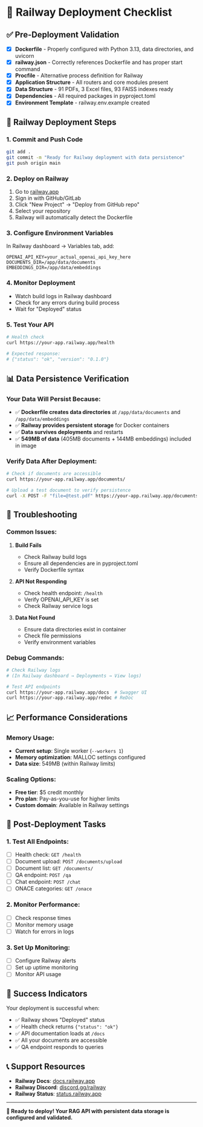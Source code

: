 # 🚀 Railway Deployment Checklist

## ✅ Pre-Deployment Validation
- [x] **Dockerfile** - Properly configured with Python 3.13, data directories, and uvicorn
- [x] **railway.json** - Correctly references Dockerfile and has proper start command
- [x] **Procfile** - Alternative process definition for Railway
- [x] **Application Structure** - All routers and core modules present
- [x] **Data Structure** - 91 PDFs, 3 Excel files, 93 FAISS indexes ready
- [x] **Dependencies** - All required packages in pyproject.toml
- [x] **Environment Template** - railway.env.example created

## 🚂 Railway Deployment Steps

### 1. Commit and Push Code
```bash
git add .
git commit -m "Ready for Railway deployment with data persistence"
git push origin main
```

### 2. Deploy on Railway
1. Go to [railway.app](https://railway.app)
2. Sign in with GitHub/GitLab
3. Click "New Project" → "Deploy from GitHub repo"
4. Select your repository
5. Railway will automatically detect the Dockerfile

### 3. Configure Environment Variables
In Railway dashboard → Variables tab, add:
```
OPENAI_API_KEY=your_actual_openai_api_key_here
DOCUMENTS_DIR=/app/data/documents
EMBEDDINGS_DIR=/app/data/embeddings
```

### 4. Monitor Deployment
- Watch build logs in Railway dashboard
- Check for any errors during build process
- Wait for "Deployed" status

### 5. Test Your API
```bash
# Health check
curl https://your-app.railway.app/health

# Expected response:
# {"status": "ok", "version": "0.1.0"}
```

## 📊 Data Persistence Verification

### Your Data Will Persist Because:
- ✅ **Dockerfile creates data directories** at `/app/data/documents` and `/app/data/embeddings`
- ✅ **Railway provides persistent storage** for Docker containers
- ✅ **Data survives deployments** and restarts
- ✅ **549MB of data** (405MB documents + 144MB embeddings) included in image

### Verify Data After Deployment:
```bash
# Check if documents are accessible
curl https://your-app.railway.app/documents/

# Upload a test document to verify persistence
curl -X POST -F "file=@test.pdf" https://your-app.railway.app/documents/upload
```

## 🔧 Troubleshooting

### Common Issues:
1. **Build Fails**
   - Check Railway build logs
   - Ensure all dependencies are in pyproject.toml
   - Verify Dockerfile syntax

2. **API Not Responding**
   - Check health endpoint: `/health`
   - Verify OPENAI_API_KEY is set
   - Check Railway service logs

3. **Data Not Found**
   - Ensure data directories exist in container
   - Check file permissions
   - Verify environment variables

### Debug Commands:
```bash
# Check Railway logs
# (In Railway dashboard → Deployments → View logs)

# Test API endpoints
curl https://your-app.railway.app/docs  # Swagger UI
curl https://your-app.railway.app/redoc # ReDoc
```

## 📈 Performance Considerations

### Memory Usage:
- **Current setup**: Single worker (`--workers 1`)
- **Memory optimization**: MALLOC settings configured
- **Data size**: 549MB (within Railway limits)

### Scaling Options:
- **Free tier**: $5 credit monthly
- **Pro plan**: Pay-as-you-use for higher limits
- **Custom domain**: Available in Railway settings

## 🎯 Post-Deployment Tasks

### 1. Test All Endpoints:
- [ ] Health check: `GET /health`
- [ ] Document upload: `POST /documents/upload`
- [ ] Document list: `GET /documents/`
- [ ] QA endpoint: `POST /qa`
- [ ] Chat endpoint: `POST /chat`
- [ ] ONACE categories: `GET /onace`

### 2. Monitor Performance:
- [ ] Check response times
- [ ] Monitor memory usage
- [ ] Watch for errors in logs

### 3. Set Up Monitoring:
- [ ] Configure Railway alerts
- [ ] Set up uptime monitoring
- [ ] Monitor API usage

## 🎉 Success Indicators

Your deployment is successful when:
- ✅ Railway shows "Deployed" status
- ✅ Health check returns `{"status": "ok"}`
- ✅ API documentation loads at `/docs`
- ✅ All your documents are accessible
- ✅ QA endpoint responds to queries

## 📞 Support Resources

- **Railway Docs**: [docs.railway.app](https://docs.railway.app)
- **Railway Discord**: [discord.gg/railway](https://discord.gg/railway)
- **Railway Status**: [status.railway.app](https://status.railway.app)

---

**🚀 Ready to deploy! Your RAG API with persistent data storage is configured and validated.**
